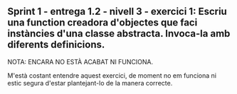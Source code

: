 Sprint 1 - entrega 1.2 - nivell 3 - exercici 1:
Escriu una function creadora d'objectes que faci instàncies d'una classe abstracta. Invoca-la amb diferents definicions.
------------------------------------------------------------------------------------
NOTA: ENCARA NO ESTÀ ACABAT NI FUNCIONA.

M'està costant entendre aquest exercici, de moment no em funciona ni estic segura d'estar plantejant-lo de la manera correcte.